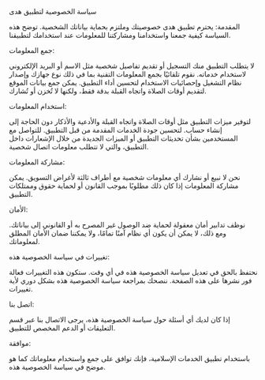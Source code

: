 سياسة الخصوصية لتطبيق هدى

المقدمة: يحترم تطبيق هدى خصوصيتك وملتزم بحماية بياناتك الشخصية. توضح هذه السياسة كيفية جمعنا واستخدامنا ومشاركتنا للمعلومات عند استخدامك لتطبيقنا.

جمع المعلومات:

لا يتطلب التطبيق منك التسجيل أو تقديم تفاصيل شخصية مثل الاسم أو البريد الإلكتروني لاستخدام خدماته. نقوم تلقائيًا بجمع المعلومات التقنية بما في ذلك نوع جهازك وإصدار نظام التشغيل وإحصائيات الاستخدام لتحسين أداء التطبيق. يمكن جمع بيانات الموقع لتقديم أوقات الصلاة واتجاه القبلة بدقة فقط، ولكنها لا تُخزن أو تُشارك.

استخدام المعلومات:

لتوفير ميزات التطبيق مثل أوقات الصلاة واتجاه القبلة والأدعية والأذكار دون الحاجة إلى إنشاء حساب. لتحسين جودة الخدمات المقدمة من قبل التطبيق. للتواصل مع المستخدمين بشأن تحديثات التطبيق أو الميزات الجديدة من خلال الإشعارات داخل التطبيق، والتي لا تتطلب معلومات اتصال شخصية.

مشاركة المعلومات:

نحن لا نبيع أو نشارك أي معلومات شخصية مع أطراف ثالثة لأغراض التسويق. يمكن مشاركة المعلومات إذا كان ذلك مطلوبًا بموجب القانون أو لحماية حقوق وممتلكات التطبيق.

الأمان:

نوظف تدابير أمان معقولة لحماية ضد الوصول غير المصرح به أو القانوني إلى بياناتك. ومع ذلك، لا يمكن أن يكون أي نظام آمنًا تمامًا، ولا يمكننا ضمان الأمان المطلق لمعلوماتك.

تغييرات في سياسة الخصوصية هذه:

نحتفظ بالحق في تعديل سياسة الخصوصية هذه في أي وقت. ستكون هذه التغييرات فعالة فور نشرها على هذه الصفحة. ننصحك بمراجعة سياسة الخصوصية هذه بشكل دوري لأية تغييرات.

اتصل بنا:

إذا كان لديك أي أسئلة حول سياسة الخصوصية هذه، يرجى الاتصال بنا عبر قسم التعليقات أو الدعم المخصص للتطبيق.

موافقة:

باستخدام تطبيق الخدمات الإسلامية، فإنك توافق على جمع واستخدام معلوماتك كما هو موضح في سياسة الخصوصية هذه.

